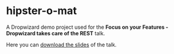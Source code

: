 hipster-o-mat
=============

A Dropwizard demo project used for the 
**Focus on your Features - Dropwizard takes care of the REST** talk.

Here you can [download the slides](https://drive.google.com/file/d/0BzqMdWl2H7YnSmtVUHF2bHdQd28/view?usp=sharing) of the talk.
